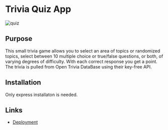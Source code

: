 # Trivia Quiz App

![quiz](https://user-images.githubusercontent.com/61108220/103477670-5c730200-4dc1-11eb-98b9-bbfab65c69b0.png)

## Purpose

This small trivia game allows you to select an area of topics or randomized topics, select between 10 multiple choice or true/false questions, or both, of varying degrees of difficulty.
With each correct response you get a point. The trivia is pulled from Open Trivia DataBase using their key-free API.

## Installation

Only express installaton is needed.

## Links

- [Deployment](https://sitzelwucht.github.io/quiz-app/src/)
